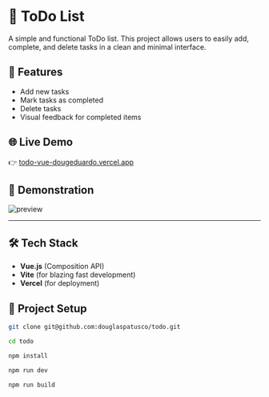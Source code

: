 # 📝 ToDo List

A simple and functional ToDo list. This project allows users to easily add, complete, and delete tasks in a clean and minimal interface.

## 🚀 Features

- Add new tasks  
- Mark tasks as completed  
- Delete tasks  
- Visual feedback for completed items  

## 🌐 Live Demo

👉 [todo-vue-dougeduardo.vercel.app](https://todo-vue-dougeduardo.vercel.app/)

## 📸 Demonstration

![preview](https://i.imgur.com/FttpGOs.png)

---
## 🛠️ Tech Stack

- **Vue.js** (Composition API)  
- **Vite** (for blazing fast development)  
- **Vercel** (for deployment)

## 💾 Project Setup

```sh
git clone git@github.com:douglaspatusco/todo.git

cd todo

npm install

npm run dev

npm run build
```
